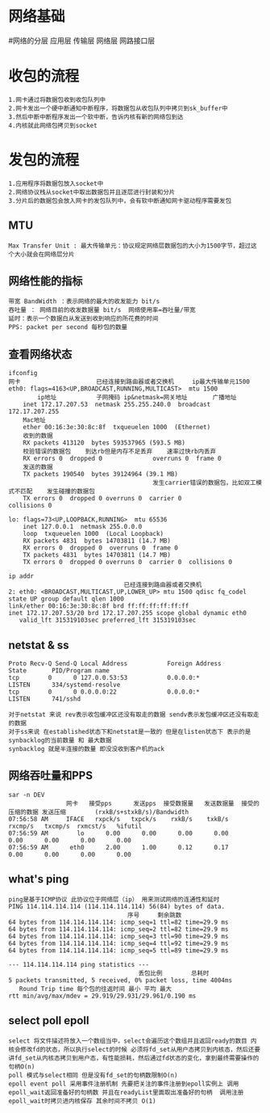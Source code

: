 # 网络基础

#网络的分层 
    应用层 传输层 网络层 网路接口层

# 收包的流程
    1.网卡通过将数据包收到收包队列中
    2.网卡发出一个硬中断通知中断程序，将数据包从收包队列中拷贝到sk_buffer中
    3.然后中断中断程序发出一个软中断，告诉内核有新的网络包到达
    4.内核就此网络包拷贝到socket

# 发包的流程
    1.应用程序将数据包放入socket中
    2.网络协议栈从socket中取出数据包并且逐层进行封装和分片
    3.分片后的数据包会放入网卡的发包队列中，会有软中断通知网卡驱动程序需要发包

## MTU
    Max Transfer Unit : 最大传输单元：协议规定网络层数据包的大小为1500字节，超过这个大小就会在网络层分片

## 网络性能的指标
    带宽 BandWidth ：表示网络的最大的收发能力 bit/s
    吞吐量 ： 网络目前的收发数据量 bit/s  网络使用率=吞吐量/带宽
    延时：表示一个数据白从发送到收到响应的所花费的时间
    PPS: packet per second 每秒包的数量

## 查看网络状态
    ifconfig
    网卡                     已经连接到路由器或者交换机     ip最大传输单元1500
    eth0: flags=4163<UP,BROADCAST,RUNNING,MULTICAST>  mtu 1500
            ip地址           子网掩码 ip&netmask=网关地址       广播地址
        inet 172.17.207.53  netmask 255.255.240.0  broadcast 172.17.207.255
        Mac地址
        ether 00:16:3e:30:8c:8f  txqueuelen 1000  (Ethernet)
        收到的数据
        RX packets 413120  bytes 593537965 (593.5 MB)
        校验错误的数据包    到达rb但是内存不足丢弃    速率过快rb内丢弃
        RX errors 0  dropped 0              overruns 0  frame 0
        发送的数据
        TX packets 190540  bytes 39124964 (39.1 MB)
                                            发生carrier错误的数据包，比如双工模式不匹配    发生碰撞的数据包
        TX errors 0  dropped 0 overruns 0  carrier 0                                    collisions 0

    lo: flags=73<UP,LOOPBACK,RUNNING>  mtu 65536
        inet 127.0.0.1  netmask 255.0.0.0
        loop  txqueuelen 1000  (Local Loopback)
        RX packets 4831  bytes 14703811 (14.7 MB)
        RX errors 0  dropped 0  overruns 0  frame 0
        TX packets 4831  bytes 14703811 (14.7 MB)
        TX errors 0  dropped 0 overruns 0  carrier 0  collisions 0

    ip addr
                                    已经连接到路由器或者交换机
    2: eth0: <BROADCAST,MULTICAST,UP,LOWER_UP> mtu 1500 qdisc fq_codel state UP group default qlen 1000
    link/ether 00:16:3e:30:8c:8f brd ff:ff:ff:ff:ff:ff
    inet 172.17.207.53/20 brd 172.17.207.255 scope global dynamic eth0
       valid_lft 315319103sec preferred_lft 315319103sec
    
## netstat & ss
    Proto Recv-Q Send-Q Local Address           Foreign Address         State       PID/Program name
    tcp        0      0 127.0.0.53:53           0.0.0.0:*               LISTEN      334/systemd-resolve
    tcp        0      0 0.0.0.0:22              0.0.0.0:*               LISTEN      741/sshd

    对于netstat 来说 rev表示收包缓冲区还没有取走的数据 sendv表示发包缓冲区还没有取走的数据
    对于ss来说 在established状态下和netstat是一致的 但是在listen状态下 表示的是 synbacklog的当前数量 和 最大数据
    synbacklog 就是半连接的数量 即没没收到客户机的ack

## 网络吞吐量和PPS
    sar -n DEV 
                    网卡   接受pps      发送pps  接受数据量   发送数据量  接受的压缩的数据 发送压缩        (rxkB/s+stxkB/s)/Bandwidth
    07:56:58 AM     IFACE   rxpck/s   txpck/s    rxkB/s    txkB/s       rxcmp/s   txcmp/s  rxmcst/s   %ifutil
    07:56:59 AM        lo      0.00      0.00      0.00      0.00       0.00      0.00      0.00      0.00
    07:56:59 AM      eth0      2.00      1.00      0.12      0.17       0.00      0.00      0.00      0.00

## what's ping
    ping是基于ICMP协议 此协议位于网络层（ip） 用来测试网络的连通性和延时
    PING 114.114.114.114 (114.114.114.114) 56(84) bytes of data.
                                     序号     剩余跳数
    64 bytes from 114.114.114.114: icmp_seq=1 ttl=82 time=29.9 ms
    64 bytes from 114.114.114.114: icmp_seq=2 ttl=82 time=29.9 ms
    64 bytes from 114.114.114.114: icmp_seq=3 ttl=90 time=29.9 ms
    64 bytes from 114.114.114.114: icmp_seq=4 ttl=92 time=29.9 ms
    64 bytes from 114.114.114.114: icmp_seq=5 ttl=89 time=29.9 ms

    --- 114.114.114.114 ping statistics ---
                                        丢包比例        总耗时
    5 packets transmitted, 5 received, 0% packet loss, time 4004ms
       Round Trip time 每个包的往返时间 最小 平均 最大
    rtt min/avg/max/mdev = 29.919/29.931/29.961/0.190 ms

## select poll epoll
    select 将文件描述符放入一个数组当中，select会遍历这个数组并且返回ready的数目 内核会修改fd的状态，所以执行select的时候 必须将fd_set从用户态拷贝到内核态，然后还要讲fd_set从内核态拷贝到用户态，有性能损耗，然后通过fd状态的变化，拿到最终需要操作的句柄O(n)
    poll 模式与select相同 但是没有fd_set的句柄数限制O(n)
    epoll event poll 采用事件注册机制 先要把关注的事件注册到epoll实例上 调用epoll_wait返回准备好的句柄数 并且在readyList里面取出准备好的句柄  调用注册epoll_wait时拷贝进内核保存 其余时间不拷贝 O(1)
